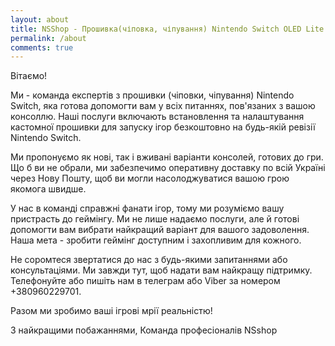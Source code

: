 ```yaml
---
layout: about
title: NSShop - Прошивка(чіповка, чіпування) Nintendo Switch OLED Lite V2 та продаж готових варіантів
permalink: /about
comments: true
---
```


Вітаємо!

Ми - команда експертів з прошивки (чіповки, чіпування) Nintendo Switch, яка готова допомогти вам у всіх питаннях, пов'язаних з вашою консоллю. Наші послуги включають встановлення та налаштування кастомної прошивки для запуску ігор безкоштовно на будь-якій ревізії Nintendo Switch.

Ми пропонуємо як нові, так і вживані варіанти консолей, готових до гри. Що б ви не обрали, ми забезпечимо оперативну доставку по всій Україні через Нову Пошту, щоб ви могли насолоджуватися вашою грою якомога швидше.

У нас в команді справжні фанати ігор, тому ми розуміємо вашу пристрасть до геймінгу. Ми не лише надаємо послуги, але й готові допомогти вам вибрати найкращий варіант для вашого задоволення. Наша мета - зробити геймінг доступним і захопливим для кожного.

Не соромтеся звертатися до нас з будь-якими запитаннями або консультаціями. Ми завжди тут, щоб надати вам найкращу підтримку. Телефонуйте або пишіть нам в телеграм або Viber за номером +380960229701.

Разом ми зробимо ваші ігрові мрії реальністю!

З найкращими побажаннями,
Команда професіоналів NSshop
